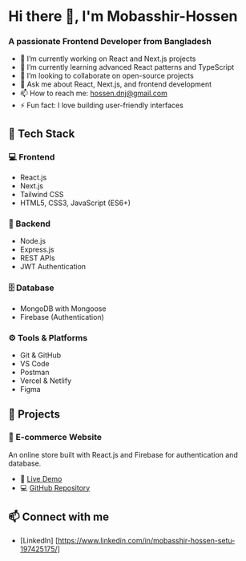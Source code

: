 # Hi there 👋, I'm Mobasshir-Hossen
### A passionate Frontend Developer from Bangladesh

- 🔭 I’m currently working on React and Next.js projects
- 🌱 I’m currently learning advanced React patterns and TypeScript
- 👯 I’m looking to collaborate on open-source projects
- 💬 Ask me about React, Next.js, and frontend development
- 📫 How to reach me: hossen.dnj@gmail.com
- ⚡ Fun fact: I love building user-friendly interfaces

## 🚀 Tech Stack

### 💻 Frontend
- React.js
- Next.js
- Tailwind CSS
- HTML5, CSS3, JavaScript (ES6+)

### 🧠 Backend
- Node.js
- Express.js
- REST APIs
- JWT Authentication

### 🗄️ Database
- MongoDB with Mongoose
- Firebase (Authentication)

### ⚙️ Tools & Platforms
- Git & GitHub
- VS Code
- Postman
- Vercel & Netlify
- Figma


## 📂 Projects
### 🛒 E-commerce Website
An online store built with React.js and Firebase for authentication and database.

- 🔗 [Live Demo](https://your-ecommerce-site.vercel.app/)
- 💻 [GitHub Repository](https://github.com/mhsetu/ecommerce-website)


## 📫 Connect with me
- [LinkedIn] [https://www.linkedin.com/in/mobasshir-hossen-setu-197425175/]


